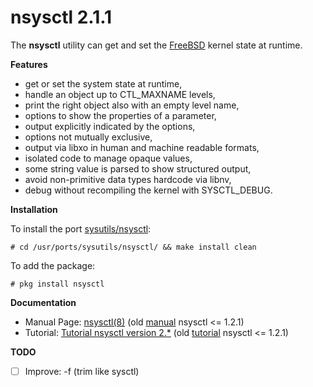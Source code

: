 nsysctl 2.1.1
=============

The **nsysctl** utility can get and set the [FreeBSD](http://www.freebsd.org)
kernel state at runtime.

**Features**

 * get or set the system state at runtime,
 * handle an object up to CTL\_MAXNAME levels,
 * print the right object also with an empty level name,
 * options to show the properties of a parameter,
 * output explicitly indicated by the options,
 * options not mutually exclusive,
 * output via libxo in human and machine readable formats,
 * isolated code to manage opaque values,
 * some string value is parsed to show structured output,
 * avoid non-primitive data types hardcode via libnv,
 * debug without recompiling the kernel with SYSCTL\_DEBUG.

**Installation**

To install the port [sysutils/nsysctl](https://www.freshports.org/sysutils/nsysctl):

    # cd /usr/ports/sysutils/nsysctl/ && make install clean

To add the package:

    # pkg install nsysctl

**Documentation**

 * Manual Page: [nsysctl(8)](https://alfonsosiciliano.gitlab.io/posts/2021-03-07-manual-nsysctl-2.html)
   (old [manual](https://alfonsosiciliano.gitlab.io/posts/2019-02-23-manual-nsysctl.html)
   nsysctl <= 1.2.1)
 * Tutorial:
   [Tutorial nsysctl version 2.\*](https://alfonsosiciliano.gitlab.io/posts/2021-03-08-tutorial-nsysctl-2.html)
   (old [tutorial](https://alfonsosiciliano.gitlab.io/posts/2019-02-19-nsysctl-tutorial.html)
   nsysctl <= 1.2.1)

**TODO**

 * [ ] Improve: -f (trim like sysctl)

